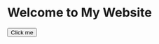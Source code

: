 
<head>
  <link href="https://cdn.jsdelivr.net/npm/bootstrap@5.3.0/dist/css/bootstrap.min.css" rel="stylesheet">
  <script src="https://cdn.jsdelivr.net/npm/bootstrap@5.3.0/dist/js/bootstrap.bundle.min.js"></script>
</head>

<body>
  
  <div class="container">
    <h1 class="text-center">Welcome to My Website</h1>
  <button class="btn btn-primary">Click me</button>
  </div>
</body>
